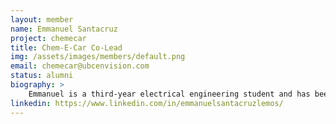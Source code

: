 ```yaml
---
layout: member
name: Emmanuel Santacruz
project: chemecar
title: Chem-E-Car Co-Lead
img: /assets/images/members/default.png
email: chemecar@ubcenvision.com
status: alumni
biography: >
    Emmanuel is a third-year electrical engineering student and has been a member of Chem-E-Car since 2020. Currently leading as a co-captain, Emmanuel's goal is to improve the design team’s technical, inquisitive and creative skills!
linkedin: https://www.linkedin.com/in/emmanuelsantacruzlemos/
---
```

